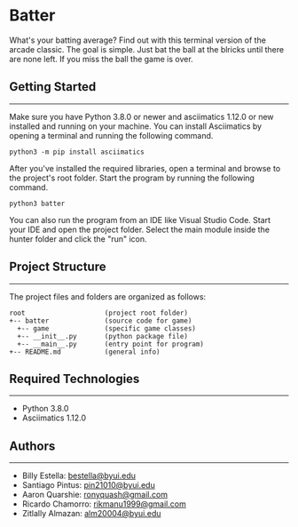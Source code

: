 # Batter
What's your batting average? Find out with this terminal version of the arcade 
classic. The goal is simple. Just bat the ball at the blricks until there are 
none left. If you miss the ball the game is over.

## Getting Started
---
Make sure you have Python 3.8.0 or newer and asciimatics 1.12.0 or new installed 
and running on your machine. You can install Asciimatics by opening a terminal 
and running the following command.
```
python3 -m pip install asciimatics
```
After you've installed the required libraries, open a terminal and browse to the 
project's root folder. Start the program by running the following command.
```
python3 batter 
```
You can also run the program from an IDE like Visual Studio Code. Start your IDE 
and open the project folder. Select the main module inside the hunter folder and 
click the "run" icon.

## Project Structure
---
The project files and folders are organized as follows:
```
root                    (project root folder)
+-- batter              (source code for game)
  +-- game              (specific game classes)
  +-- __init__.py       (python package file)
  +-- __main__.py       (entry point for program)
+-- README.md           (general info)
```

## Required Technologies
---
* Python 3.8.0
* Asciimatics 1.12.0

## Authors
---
- Billy Estella: bestella@byui.edu 
- Santiago Pintus: pin21010@byui.edu 
- Aaron Quarshie: ronyquash@gmail.com 
- Ricardo Chamorro: rikmanu1999@gmail.com 
- Zitlally Almazan: alm20004@byui.edu
